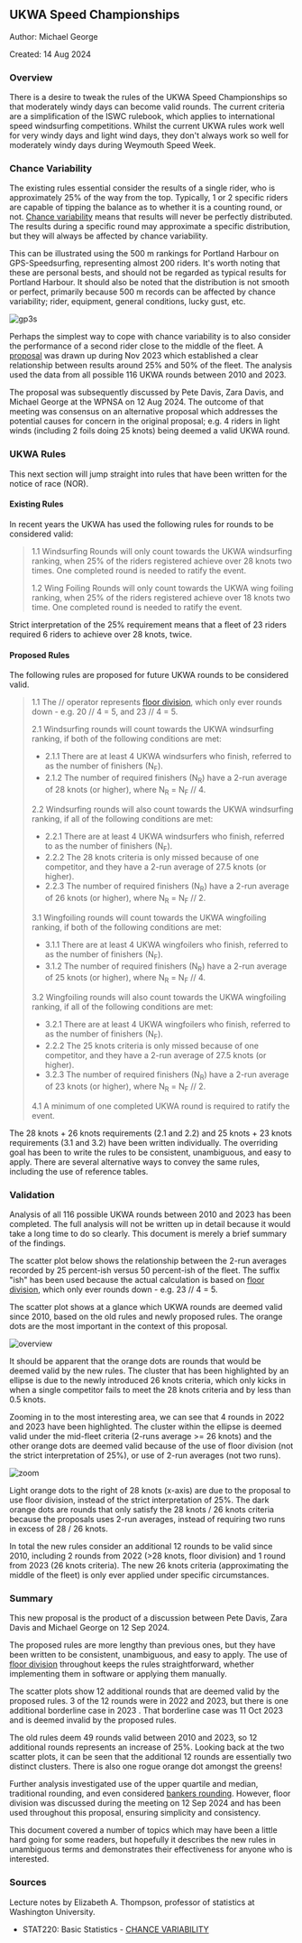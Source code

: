 ## UKWA Speed Championships

Author: Michael George

Created: 14 Aug 2024



### Overview

There is a desire to tweak the rules of the UKWA Speed Championships so that moderately windy days can become valid rounds. The current criteria are a simplification of the ISWC rulebook, which applies to international speed windsurfing competitions. Whilst the current UKWA rules work well for very windy days and light wind days, they don't always work so well for moderately windy days during Weymouth Speed Week.



### Chance Variability

The existing rules essential consider the results of a single rider, who is approximately 25% of the way from the top. Typically, 1 or 2 specific riders are capable of tipping the balance as to whether it is a counting round, or not. [Chance variability](chance-variability.pdf) means that results will never be perfectly distributed.  The results during a specific round may approximate a specific distribution, but they will always be affected by chance variability.

This can be illustrated using the 500 m rankings for Portland Harbour on GPS-Speedsurfing, representing almost 200 riders. It's worth noting that these are personal bests, and should not be regarded as typical results for Portland Harbour. It should also be noted that the distribution is not smooth or perfect, primarily because 500 m records can be affected by chance variability; rider, equipment, general conditions, lucky gust, etc.

![gp3s](img/gp3s.png)

Perhaps the simplest way to cope with chance variability is to also consider the performance of a second rider close to the middle of the fleet. A [proposal](../proposal-1/README.md) was drawn up during Nov 2023 which established a clear relationship between results around 25% and 50% of the fleet. The analysis used the data from all possible 116 UKWA rounds between 2010 and 2023.

The proposal was subsequently discussed by Pete Davis, Zara Davis, and Michael George at the WPNSA on 12 Aug 2024. The outcome of that meeting was consensus on an alternative proposal which addresses the potential causes for concern in the original proposal; e.g. 4 riders in light winds (including 2 foils doing 25 knots) being deemed a valid UKWA round.



### UKWA Rules

This next section will jump straight into rules that have been written for the notice of race (NOR).



#### Existing Rules

In recent years the UKWA has used the following rules for rounds to be considered valid:

> 1.1 Windsurfing Rounds will only count towards the UKWA windsurfing ranking, when 25% of the riders registered achieve over 28 knots two times. One completed round is needed to ratify the event.
>
> 1.2 Wing Foiling Rounds will only count towards the UKWA wing foiling ranking, when 25% of the riders registered achieve over 18 knots two time. One completed round is needed to ratify the event.

Strict interpretation of the 25% requirement means that a fleet of 23 riders required 6 riders to achieve over 28 knots, twice.



#### Proposed Rules

The following rules are proposed for future UKWA rounds to be considered valid.

> 1.1 The // operator represents [floor division](https://www.designgurus.io/answers/detail/what-is-floor-division), which only ever rounds down - e.g. 20 // 4 = 5, and 23 // 4 = 5.
>
> 2.1 Windsurfing rounds will count towards the UKWA windsurfing ranking, if both of the following conditions are met:
>
> - 2.1.1 There are at least 4 UKWA windsurfers who finish, referred to as the number of finishers (N<sub>F</sub>).
> - 2.1.2 The number of required finishers (N<sub>R</sub>) have a 2-run average of 28 knots (or higher), where N<sub>R</sub> = N<sub>F</sub> // 4.
>
> 2.2 Windsurfing rounds will also count towards the UKWA windsurfing ranking, if all of the following conditions are met:
>
> - 2.2.1 There are at least 4 UKWA windsurfers who finish, referred to as the number of finishers (N<sub>F</sub>).
> - 2.2.2 The 28 knots criteria is only missed because of one competitor, and they have a 2-run average of 27.5 knots (or higher).
> - 2.2.3 The number of required finishers (N<sub>R</sub>) have a 2-run average of 26 knots (or higher), where N<sub>R</sub> = N<sub>F</sub> // 2.
>
> 3.1 Wingfoiling rounds will count towards the UKWA wingfoiling ranking, if both of the following conditions are met:
>
> - 3.1.1 There are at least 4 UKWA wingfoilers who finish, referred to as the number of finishers (N<sub>F</sub>).
>- 3.1.2 The number of required finishers (N<sub>R</sub>) have a 2-run average of 25 knots (or higher), where N<sub>R</sub> = N<sub>F</sub> // 4.
> 
> 3.2 Wingfoiling rounds will also count towards the UKWA wingfoiling ranking, if all of the following conditions are met:
>
> - 3.2.1 There are at least 4 UKWA wingfoilers who finish, referred to as the number of finishers (N<sub>F</sub>).
>- 2.2.2 The 25 knots criteria is only missed because of one competitor, and they have a 2-run average of 27.5 knots (or higher).
> - 3.2.3 The number of required finishers (N<sub>R</sub>) have a 2-run average of 23 knots (or higher), where N<sub>R</sub> = N<sub>F</sub> // 2.
> 
> 4.1 A minimum of one completed UKWA round is required to ratify the event.

The 28 knots + 26 knots requirements (2.1 and 2.2) and 25 knots + 23 knots requirements (3.1 and 3.2) have been written individually. The overriding goal has been to write the rules to be consistent, unambiguous, and easy to apply. There are several alternative ways to convey the same rules, including the use of reference tables.



### Validation

Analysis of all 116 possible UKWA rounds between 2010 and 2023 has been completed. The full analysis will not be written up in detail because it would take a long time to do so clearly. This document is merely a brief summary of the findings.

The scatter plot below shows the relationship between the 2-run averages recorded by 25 percent-ish versus 50 percent-ish of the fleet. The suffix "ish" has been used because the actual calculation is based on [floor division](https://www.designgurus.io/answers/detail/what-is-floor-division), which only ever rounds down - e.g. 23 // 4 = 5.

The scatter plot shows at a glance which UKWA rounds are deemed valid since 2010, based on the old rules and newly proposed rules. The orange dots are the most important in the context of this proposal. 

![overview](img/overview.png)

It should be apparent that the orange dots are rounds that would be deemed valid by the new rules. The cluster that has been highlighted by an ellipse is due to the newly introduced 26 knots criteria, which only kicks in when a single competitor fails to meet the 28 knots criteria and by less than 0.5 knots.

Zooming in to the most interesting area, we can see that 4 rounds in 2022 and 2023 have been highlighted. The cluster within the ellipse is deemed valid under the mid-fleet criteria (2-runs average >= 26 knots) and the other orange dots are deemed valid because of the use of floor division (not the strict interpretation of 25%), or use of 2-run averages (not two runs).

![zoom](img/zoom.png)



Light orange dots to the right of 28 knots (x-axis) are due to the proposal to use floor division, instead of the strict interpretation of 25%. The dark orange dots are rounds that only satisfy the 28 knots / 26 knots criteria because the proposals uses 2-run averages, instead of requiring two runs in excess of 28 / 26 knots.

In total the new rules consider an additional 12 rounds to be valid since 2010, including 2 rounds from 2022 (>28 knots, floor division) and 1 round from 2023 (26 knots criteria). The new 26 knots criteria (approximating the middle of the fleet) is only ever applied under specific circumstances.



### Summary

This new proposal is the product of a discussion between Pete Davis, Zara Davis and Michael George on 12 Sep 2024.

The proposed rules are more lengthy than previous ones, but they have been written to be consistent, unambiguous, and easy to apply. The use of [floor division](https://www.designgurus.io/answers/detail/what-is-floor-division) throughout keeps the rules straightforward, whether implementing them in software or applying them manually.

The scatter plots show 12 additional rounds that are deemed valid by the proposed rules. 3 of the 12 rounds were in 2022 and 2023, but there is one additional borderline case in 2023 . That borderline case was 11 Oct 2023 and is deemed invalid by the proposed rules.

The old rules deem 49 rounds valid between 2010 and 2023, so 12 additional rounds represents an increase of 25%. Looking back at the two scatter plots, it can be seen that the additional 12 rounds are essentially two distinct clusters. There is also one rogue orange dot amongst the greens!

Further analysis investigated use of the upper quartile and median, traditional rounding, and even considered [bankers rounding](https://wiki.c2.com/?BankersRounding). However, floor division was discussed during the meeting on 12 Sep 2024 and has been used throughout this proposal, ensuring simplicity and consistency.

This document covered a number of topics which may have been a little hard going for some readers, but hopefully it describes the new rules in unambiguous terms and demonstrates their effectiveness for anyone who is interested.



### Sources

Lecture notes by Elizabeth A. Thompson, professor of statistics at Washington University.

- STAT220: Basic Statistics - [CHANCE VARIABILITY](https://faculty.washington.edu/eathomp/S220_06/Lectures/notes6.pdf)
